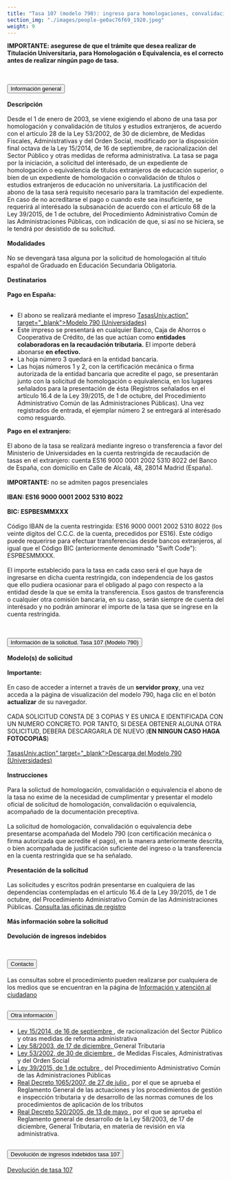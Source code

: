 ```yaml
---
title: "Tasa 107 (modelo 790): ingreso para homologaciones, convalidaciones y equivalencias de títulos y estudios extranjeros"
section_img: "./images/people-ge0ac76f69_1920.jpeg"
weight: 9
---
```

<b>IMPORTANTE: asegurese de que el trámite que desea realizar de Titulación Universitaria, para Homologación o Equivalencia, es el correcto antes de realizar ningún pago de tasa.</b><br><br>
<section>
        <article class="calls">
            <div class="container container-xl">
                <div class="row">
                        <div class="row">
                            <div class="col-lg-12  content_collapse">
                                <div class="accordion" id="accordionPanelsStayOpenExample">
                                    <div class="accordion-item">
                                        <h2 class="accordion-header" id="panelsStayOpen-headingOne">
                                            <button class="accordion-button collapsed" type="button" data-bs-toggle="collapse" data-bs-target="#panelsStayOpen-collapseOne" aria-expanded="false" aria-controls="panelsStayOpen-collapseOne">
                                               Información general
                                            </button>
                                        </h2>
                                        <div id="panelsStayOpen-collapseOne" class="accordion-collapse collapse " aria-labelledby="panelsStayOpen-headingOne">
                                            <div class="accordion-body">
                                                <article id="section_link">
                                                    <div class="container-fluid">
                                                        <div class="row">
                                                            <div class="col-12">
                                                                <b>Descripción</b> <br><br>
								Desde el 1 de enero de 2003, se viene exigiendo el abono de una tasa por homologación y convalidación de títulos y estudios extranjeros, de acuerdo con el artículo 28 de la Ley 53/2002, de 30 de diciembre, de Medidas Fiscales, Administrativas y del Orden Social, modificado por la disposición final octava de la Ley 15/2014, de 16 de septiembre, de racionalización del Sector Público y otras medidas de reforma administrativa.  La tasa se paga por la iniciación, a solicitud del interésado, de un expediente de homologación o equivalencia de títulos extranjeros de educación superior, o bien de un expediente de homologación o convalidación de títulos o estudios extranjeros de educación no universitaria.  La justificación del abono de la tasa será requisito necesario para la tramitación del expediente. En caso de no acreditarse el pago o cuando este sea insuficiente, se requerirá al interésado la subsanación de acuerdo con el artículo 68 de la Ley 39/2015, de 1 de octubre, del Procedimiento Administrativo Común de las Administraciones Públicas, con indicación de que, si así no se hiciera, se le tendrá por desistido de su solicitud.  <br><br>
								<b>Modalidades</b><br><br>
								No se devengará tasa alguna por la solicitud de homologación al título español de Graduado en Educación Secundaria Obligatoria. <br><br>  
								<b>Destinatarios</b><br><br>
								<b>Pago en España:</b> <br><br>
								<ul>
									<li>El abono se realizará mediante el impreso <a href="https://www.educacion.gob.es/aefpc/comun/descarga</a><i class="fas fa-external-link-alt"></i>TasasUniv.action" target="_blank">Modelo 790 (Universidades) <i class="fas fa-external-link-alt"></i></a> </li>
									<li>Este impreso se presentará en cualquier Banco, Caja de Ahorros o Cooperativa de Crédito, de las que actúan como <b>entidades colaboradoras en la recaudación tributaria.</b> El importe deberá abonarse <b>en efectivo.</b></li>
									<li>La hoja número 3 quedará en la entidad bancaria. </li>
									<li>Las hojas números 1 y 2, con la certificación mecánica o firma autorizada de la entidad bancaria que acredite el pago, se presentarán junto con la solicitud de homologación o equivalencia, en los lugares señalados para la presentación de ésta (Registros señalados en el artículo 16.4 de la Ley 39/2015, de 1 de octubre, del Procedimiento Administrativo Común de las Administraciones Públicas). Una vez registrados de entrada, el ejemplar número 2 se entregará al interésado como resguardo. </li>
								</ul>
								<b>Pago en el extranjero:</b> <br><br>
								El abono de la tasa se realizará mediante ingreso o transferencia a favor del Ministerio de Universidades en la cuenta restringida de recaudación de tasas en el extranjero: cuenta ES16 9000 0001 2002 5310 8022 del Banco de España, con domicilio en Calle de Alcalá, 48, 28014 Madrid (España). <br><br>
								<b>IMPORTANTE:</b> no se admiten pagos presenciales<br><br>
								<b>IBAN: ES16 9000 0001 2002 5310 8022</b><br><br>
								<b>BIC: ESPBESMMXXX</b><br><br>
								Código IBAN de la cuenta restringida: ES16 9000 0001 2002 5310 8022 (los veinte dígitos del C.C.C. de la cuenta, precedidos por ES16). Este código puede requerirse para efectuar transferencias desde bancos extranjeros, al igual que el Código BIC (anteriormente denominado "Swift Code"): ESPBESMMXXX.  <br><br>
								El importe establecido para la tasa en cada caso será el que haya de ingresarse en dicha cuenta restringida, con independencia de los gastos que ello pudiera ocasionar para el obligado al pago con respecto a la entidad desde la que se emita la transferencia. Esos gastos de transferencia o cualquier otra comisión bancaria, en su caso, serán siempre de cuenta del interésado y no podrán aminorar el importe de la tasa que se ingrese en la cuenta restringida. <br><br> 
                                                            </div>
                                                        </div>
                                                    </div>
                                                </article>
                                            </div>
                                        </div>
                                    </div>
                                    <div class="accordion-item">
                                        <h2 class="accordion-header" id="panelsStayOpen-headingTwo">
                                            <button class="accordion-button collapsed" type="button" data-bs-toggle="collapse" data-bs-target="#panelsStayOpen-collapseTwo" aria-expanded="false">
                                                Información de la solicitud. Tasa 107 (Modelo 790)
                                            </button>
                                        </h2>
                                        <div id="panelsStayOpen-collapseTwo" class="accordion-collapse collapse" aria-labelledby="panelsStayOpen-headingTwo">
                                            <div class="accordion-body">
                                                <article id="section_link">
                                                    <div class="container-fluid">
                                                        <div class="row">
                                                            <div class="col-12">
								<b>Modelo(s) de solicitud</b><br><br>
								<b>Importante:</b> <br><br>
								En caso de acceder a internet a través de un <b>servidor proxy</b>, una vez acceda a la página de visualización del modelo 790, haga clic en el botón <b>actualizar</b> de su navegador. <br><br>
								CADA SOLICITUD CONSTA DE 3 COPIAS Y ES UNICA E IDENTIFICADA CON UN NUMERO CONCRETO. POR TANTO, SI DESEA OBTENER ALGUNA OTRA SOLICITUD, DEBERA DESCARGARLA DE NUEVO (<b>EN NINGUN CASO HAGA FOTOCOPIAS</b>)<br><br>
								<a href="https://www.educacion.gob.es/aefpc/comun/descarga</a><i class="fas fa-external-link-alt"></i>TasasUniv.action" target="_blank">Descarga del Modelo 790 (Universidades) <i class="fas fa-external-link-alt"></i></a><br><br>
								<b>Instrucciones</b><br><br>
								Para la solictud de homologación, convalidación o equivalencia el abono de la tasa no exime de la necesidad de cumplimentar y presentar el modelo oficial de solicitud de homologación, convalidación o equivalencia, acompañado de la documentación preceptiva.  <br><br>
								La solicitud de homologación, convalidación o equivalencia debe presentarse acompañada del Modelo 790 (con certificación mecánica o firma autorizada que acredite el pago), en la manera anteriormente descrita, o bien acompañada de justificación suficiente del ingreso o la transferencia en la cuenta restringida que se ha señalado.  <br><br>
								<b>Presentación de la solicitud</b> <br><br>
								Las solicitudes y escritos podrán presentarse en cualquiera de las dependencias contempladas en el artículo 16.4 de la Ley 39/2015, de 1 de octubre, del Procedimiento Administrativo Común de las Administraciones Públicas. <a href="http://administracion.gob.es/pagFront/atencionCiudadana/oficinas/encuentraOficina.htm#.VkNuCNIve1t" target="_blank">Consulta las oficinas de registro <i class="fas fa-external-link-alt"></i></a> <br><br>
								<b>Más información sobre la solicitud</b><br><br>
								<b>Devolución de ingresos indebidos</b><br><br>
                                                            </div>
                                                        </div>
                                                    </div>
                                                </article>
                                            </div>
                                        </div>
				</div>
                                    <div class="accordion-item">
                                        <h2 class="accordion-header" id="panelsStayOpen-headingTree">
                                            <button class="accordion-button collapsed" type="button" data-bs-toggle="collapse" data-bs-target="#panelsStayOpen-collapseTree" aria-expanded="false">
                                                 Contacto
                                            </button>
                                        </h2>
                                        <div id="panelsStayOpen-collapseTree" class="accordion-collapse collapse" aria-labelledby="panelsStayOpen-headingTree">
                                            <div class="accordion-body">
                                                <article id="section_link">
                                                    <div class="container-fluid">
                                                        <div class="row">
                                                            <div class="col-12">
                                                                Las consultas sobre el procedimiento pueden realizarse por cualquiera de los medios que se encuentran en la página de <a href="{{<siteurl>}}tu-administracion/informacion-y-atencion-al-ciudadano/">Información y atención al ciudadano</a>
								</div>
                                                        </div>
                                                    </div>
                                                </article>
                                            </div>
                                        </div>
                                    </div>
                                    <div class="accordion-item">
                                        <h2 class="accordion-header" id="panelsStayOpen-headingFour">
                                            <button class="accordion-button collapsed" type="button" data-bs-toggle="collapse" data-bs-target="#panelsStayOpen-collapseFour" aria-expanded="false">
                                                Otra información
											</button>
                                        </h2>
                                        <div id="panelsStayOpen-collapseFour" class="accordion-collapse collapse" aria-labelledby="panelsStayOpen-headingFour">
                                            <div class="accordion-body">
                                                <article id="section_link">
                                                    <div class="container-fluid">
                                                        <div class="row">
                                                            <div class="col-12">
                                                              <ul>
									<li><a href="http://www.boe.es/diario_boe/txt.php?id=BOE-A-2014-9467" target="_blank">Ley 15/2014, de 16 de septiembre <i class="fas fa-external-link-alt"></i></a>, de racionalización del Sector Público y otras medidas de reforma administrativa</li>
									<li><a href="http://www.boe.es/diario_boe/txt.php?id=BOE-A-2003-23186" target="_blank">Ley 58/2003, de 17 de diciembre, <i class="fas fa-external-link-alt"></i></a>General Tributaria</li>
									<li><a href="http://www.boe.es/diario_boe/txt.php?id=BOE-A-2002-25412" target="_blank">Ley 53/2002, de 30 de diciembre <i class="fas fa-external-link-alt"></i></a>, de Medidas Fiscales, Administrativas y del Orden Social</li>
									<li><a href="https://www.boe.es/buscar/act.php?id=BOE-A-2015-10565" target="_blank">Ley 39/2015, de 1 de octubre <i class="fas fa-external-link-alt"></i></a>, del Procedimiento Administrativo Común de las Administraciones Públicas</li>
									<li><a href="http://www.boe.es/diario_boe/txt.php?id=BOE-A-2007-15984" target="_blank">Real Decreto 1065/2007, de 27 de julio <i class="fas fa-external-link-alt"></i></a>, por el que se aprueba el Reglamento General de las actuaciones y los procedimientos de gestión e inspección tributaria y de desarrollo de las normas comunes de los procedimientos de aplicación de los tributos</li>
									<li><a href="http://www.boe.es/diario_boe/txt.php?id=BOE-A-2005-8662" target="_blank">Real Decreto 520/2005, de 13 de mayo <i class="fas fa-external-link-alt"></i></a>, por el que se aprueba el Reglamento general de desarrollo de la Ley 58/2003, de 17 de diciembre, General Tributaria, en materia de revisión en vía administrativa.</li>
								</ul>
                                                           </div>
                                                        </div>
                                                    </div>
                                                </article>
                                            </div>
                                        </div>
					</div>
										<div class="accordion-item">
                                        <h2 class="accordion-header" id="panelsStayOpen-headingFive">
                                            <button class="accordion-button collapsed" type="button" data-bs-toggle="collapse" data-bs-target="#panelsStayOpen-collapseFive" aria-expanded="false">
                                                Devolución de ingresos indebidos tasa 107
                                            </button>
                                        </h2>
                                        <div id="panelsStayOpen-collapseFive" class="accordion-collapse collapse" aria-labelledby="panelsStayOpen-headingFive">
                                            <div class="accordion-body">
                                                <article id="section_link">
                                                    <div class="container-fluid">
                                                        <div class="row">
                                                            <div class="col-12">
                                                                <a href="{{<siteurl>}}sistema-universitario/gestion-de-titulos-universitarios/titulos-universitarios/otros-procedimientos/tasa-107/devolucion-tasa-107/">Devolución de tasa 107</a>
                                                            </div>
                                                        </div>
                                                    </div>
                                                </article>
                                            </div>
                                        </div>
                                    </div>				
                                    </div>
                                </div>
                        </div>
                    </div>
                </div>
            </div>
        </article>
    </section>
